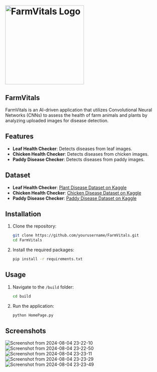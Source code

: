# <img src="https://github.com/user-attachments/assets/652827ac-ed7f-4f6d-9ec4-3433669dd5ab" alt="FarmVitals Logo" width="250" height="250"> 

## FarmVitals
FarmVitals is an AI-driven application that utilizes Convolutional Neural Networks (CNNs) to assess the health of farm animals and plants by analyzing uploaded images for disease detection.

## Features

- **Leaf Health Checker**: Detects diseases from leaf images.
- **Chicken Health Checker**: Detects diseases from chicken images.
- **Paddy Disease Checker**: Detects diseases from paddy images.

## Dataset

- **Leaf Health Checker**: [Plant Disease Dataset on Kaggle](https://www.kaggle.com/datasets/vasanthkumar14/plant-disease)
- **Chicken Health Checker**: [Chicken Disease Dataset on Kaggle](https://www.kaggle.com/datasets/sadmansakibmahi/chicken-diseases-classification-and-treatment/data)
- **Paddy Disease Checker**: [Paddy Disease Dataset on Kaggle](https://www.kaggle.com/competitions/paddy-disease-classification/data)

## Installation

1. Clone the repository:
    ```sh
    git clone https://github.com/yourusername/FarmVitals.git
    cd FarmVitals
    ```

2. Install the required packages:
    ```sh
    pip install -r requirements.txt
    ```

## Usage

1. Navigate to the `/build` folder:
    ```sh
    cd build
    ```

2. Run the application:
    ```sh
    python HomePage.py
    ```

## Screenshots

![Screenshot from 2024-08-04 23-22-10](https://github.com/user-attachments/assets/ab82b236-1920-42dd-adca-9472ffa3b9b3)
![Screenshot from 2024-08-04 23-22-50](https://github.com/user-attachments/assets/ae48d6cf-e3d5-4b1b-a33b-bd2d89dea225)
![Screenshot from 2024-08-04 23-23-11](https://github.com/user-attachments/assets/90bc7061-0b1a-452d-8509-37eaad371554)
![Screenshot from 2024-08-04 23-23-29](https://github.com/user-attachments/assets/12dd8429-d62a-4f52-8b3c-08081534343a)
![Screenshot from 2024-08-04 23-23-49](https://github.com/user-attachments/assets/539539cb-25b4-4f28-a867-1d73f63fa713)
